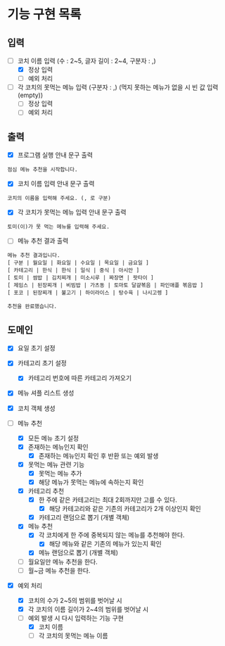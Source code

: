 # 기능 구현 목록

## 입력
- [ ] 코치 이름 입력 (수 : 2~5, 글자 길이 : 2~4, 구분자 : ,)
  - [x] 정상 입력
  - [ ] 예외 처리

- [ ] 각 코치의 못먹는 메뉴 입력 (구분자 : ,) (먹지 못하는 메뉴가 없을 시 빈 값 입력(empty))
  - [ ] 정상 입력
  - [ ] 예외 처리

## 출력
- [x] 프로그램 실행 안내 문구 출력
```
점심 메뉴 추천을 시작합니다.
```

- [x] 코치 이름 입력 안내 문구 출력
```
코치의 이름을 입력해 주세요. (, 로 구분)
```

- [x] 각 코치가 못먹는 메뉴 입력 안내 문구 출력
```
토미(이)가 못 먹는 메뉴를 입력해 주세요.
```

- [ ] 메뉴 추천 결과 출력
```
메뉴 추천 결과입니다.
[ 구분 | 월요일 | 화요일 | 수요일 | 목요일 | 금요일 ]
[ 카테고리 | 한식 | 한식 | 일식 | 중식 | 아시안 ]
[ 토미 | 쌈밥 | 김치찌개 | 미소시루 | 짜장면 | 팟타이 ]
[ 제임스 | 된장찌개 | 비빔밥 | 가츠동 | 토마토 달걀볶음 | 파인애플 볶음밥 ]
[ 포코 | 된장찌개 | 불고기 | 하이라이스 | 탕수육 | 나시고렝 ]

추천을 완료했습니다.
```

## 도메인
- [x] 요일 초기 설정

- [x] 카테고리 초기 설정
  - [x] 카테고리 번호에 따른 카테고리 가져오기

- [x] 메뉴 셔플 리스트 생성

- [x] 코치 객체 생성

- [ ] 메뉴 추천
  - [x] 모든 메뉴 초기 설정
  - [x] 존재하는 메뉴인지 확인
    - [x] 존재하는 메뉴인지 확인 후 반환 또는 예외 발생
  - [x] 못먹는 메뉴 관련 기능
    - [x] 못먹는 메뉴 추가
    - [x] 해당 메뉴가 못먹는 메뉴에 속하는지 확인
  - [x] 카테고리 추천
    - [x] 한 주에 같은 카테고리는 최대 2회까지만 고를 수 있다.
      - [x] 해당 카테고리와 같은 기존의 카테고리가 2개 이상인지 확인
    - [x] 카테고리 랜덤으로 뽑기 (개별 객체)
  - [x] 메뉴 추천
    - [x] 각 코치에게 한 주에 중복되지 않는 메뉴를 추천해야 한다.
      - [x] 해당 메뉴와 같은 기존의 메뉴가 있는지 확인
    - [x] 메뉴 랜덤으로 뽑기 (개별 객체)
  - [ ] 월요일만 메뉴 추천을 한다.
  - [ ] 월~금 메뉴 추천을 한다.

- [x] 예외 처리
  - [x] 코치의 수가 2~5의 범위를 벗어날 시
  - [x] 각 코치의 이름 길이가 2~4의 범위를 벗어날 시
  - [ ] 예외 발생 시 다시 입력하는 기능 구현
    - [x] 코치 이름
    - [ ] 각 코치의 못먹는 메뉴 이름